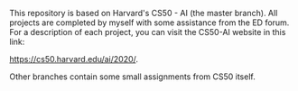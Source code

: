 This repository is based on Harvard's CS50 - AI (the master branch). All projects are completed by myself with some assistance from the ED forum. For a description of each project, you can visit the CS50-AI website in this link: 

https://cs50.harvard.edu/ai/2020/. 

Other branches contain some small assignments from CS50 itself.
